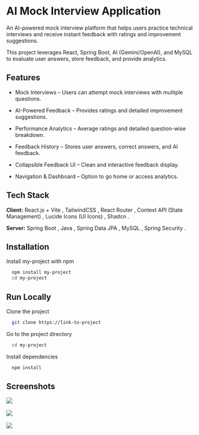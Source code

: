 
# AI Mock Interview Application

An AI-powered mock interview platform that helps users practice technical interviews and receive instant feedback with ratings and improvement suggestions.

This project leverages React, Spring Boot, AI (Gemini/OpenAI), and MySQL to evaluate user answers, store feedback, and provide analytics.




## Features

- Mock Interviews – Users can attempt mock interviews with multiple questions.

- AI-Powered Feedback – Provides ratings and detailed improvement suggestions.

- Performance Analytics – Average ratings and detailed question-wise breakdown.

- Feedback History – Stores user answers, correct answers, and AI feedback.

- Collapsible Feedback UI – Clean and interactive feedback display.

- Navigation & Dashboard – Option to go home or access analytics.


## Tech Stack

**Client:** React.js + Vite , TailwindCSS , React Router , Context API (State Management) , Lucide Icons (UI Icons) , Shadcn .

**Server:** Spring Boot , Java , Spring Data JPA , MySQL , Spring Security . 


## Installation

Install my-project with npm

```bash
  npm install my-project
  cd my-project
```


    
## Run Locally

Clone the project

```bash
  git clone https://link-to-project
```

Go to the project directory

```bash
  cd my-project
```

Install dependencies

```bash
  npm install
```



## Screenshots


<img src="images/2.png" ><br><br>
<img src="images/3.png" ><br><br>
<img src="images/4.png" ><br><br>






